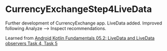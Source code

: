 # CurrencyExchangeStep4LiveData
Further development of CurrencyExchange app. LiveData added. Improved following Analyze –> Inspect recommendations.

Learned from [
Android Kotlin Fundamentals 05.2: LiveData and LiveData observers Task 4, Task 5](https://codelabs.developers.google.com/codelabs/kotlin-android-training-live-data/index.html?index=..%2F..android-kotlin-fundamentals#0)
